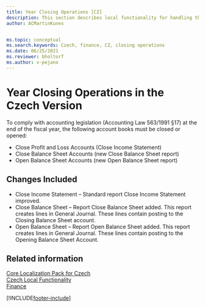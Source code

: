 ```yaml
---
title: Year Closing Operations [CZ]
description: This section describes local functionality for handling the year closing operations in the Czech version.
author: ACMartinKunes


ms.topic: conceptual
ms.search.keywords: Czech, finance, CZ, closing operations
ms.date: 06/25/2021
ms.reviewer: bholtorf
ms.author: v-pejano
---
```


# Year Closing Operations in the Czech Version

To comply with accounting legislation (Accounting Law 563/1991 §17) at the end of the fiscal year, the following account books must be closed or opened:

- Close Profit and Loss Accounts (Close Income Statement)
- Close Balance Sheet Accounts (new Close Balance Sheet report)
- Open Balance Sheet Accounts (new Open Balance Sheet report)

## Changes Included  

- Close Income Statement – Standard report Close Income Statement improved.
- Close Balance Sheet – Report Close Balance Sheet added. This report creates lines in General Journal. These lines contain posting to the Closing Balance Sheet account.
- Open Balance Sheet – Report Open Balance Sheet added. This report creates lines in General Journal. These lines contain posting to the Opening Balance Sheet Account.

## Related information

[Core Localization Pack for Czech](ui-extensions-core-localization-pack-cz.md)  
[Czech Local Functionality](czech-local-functionality.md)  
[Finance](finance.md)  


[!INCLUDE[footer-include](../../includes/footer-banner.md)]